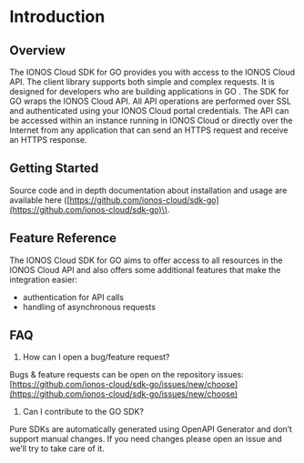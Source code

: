 # Introduction

## Overview

The IONOS Cloud SDK for GO provides you with access to the IONOS Cloud API. The client library supports both simple and complex requests. It is designed for developers who are building applications in GO . The SDK for GO wraps the IONOS Cloud API. All API operations are performed over SSL and authenticated using your IONOS Cloud portal credentials. The API can be accessed within an instance running in IONOS Cloud or directly over the Internet from any application that can send an HTTPS request and receive an HTTPS response.

## Getting Started

Source code and in depth documentation about installation and usage are available here \([https://github.com/ionos-cloud/sdk-go](https://github.com/ionos-cloud/sdk-go)\).

## Feature Reference

The IONOS Cloud SDK for GO aims to offer access to all resources in the IONOS Cloud API and also offers some additional features that make the integration easier:

* authentication for API calls
* handling of asynchronous requests 

## FAQ

1. How can I open a bug/feature request? 

Bugs & feature requests can be open on the repository issues: [https://github.com/ionos-cloud/sdk-go/issues/new/choose](https://github.com/ionos-cloud/sdk-go/issues/new/choose)

1. Can I contribute to the GO SDK?

Pure SDKs are automatically generated using OpenAPI Generator and don’t support manual changes. If you need changes please open an issue and we’ll try to take care of it.

